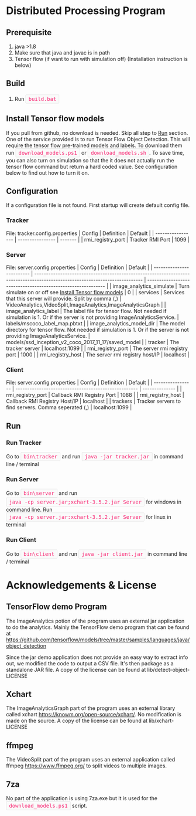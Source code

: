 <style>
  code{
    color: #f92672 !important;
    border: 1px solid hsla(0, 0%, 89%, 1);
    background-color: hsla(0, 0%, 98%, 1);
    font-size: .875rem;
    border-radius: 2px;
    display: inline-block;
    padding: 3px 7px;
  }
</style>

# Distributed Processing Program

## Prerequisite

1. java >1.8
2. Make sure that java and javac is in path
3. Tensor flow (if want to run with simulation off) (Installation instruction is below)

## Build

1. Run `build.bat`

## Install Tensor flow models

If you pull from github, no download is needed. Skip all step to [Run](#run) section.
One of the service provided is to run Tensor Flow Object Detection. This will require the tensor flow pre-trained models and labels. To download them run `download_models.ps1` or `download_models.sh`. To save time, you can also turn on simulation so that the it does not actually run the tensor flow command but return a hard coded value. See configuration below to find out how to turn it on.

## Configuration

If a configuration file is not found. First startup will create default config file.

### Tracker

File: tracker.config.properties
| Config            | Definition       | Default |
| ----------------- | ---------------- | ------- |
| rmi_registry_port | Tracker RMI Port | 1099    |

### Server

File: server.config.properties
| Config                    | Definition                                                                                                                   | Default                                                      |
| ------------------------- | ---------------------------------------------------------------------------------------------------------------------------- | ------------------------------------------------------------ |
| image_analytics_simulate  | Turn simulate on or off see [Install Tensor flow models](#install-Tensor-flow-models)                                        | 0                                                            |
| services                  | Services that this server will provide. Split by comma (,)                                                                   | VideoAnalytics,VideoSplit,ImageAnalytics,ImageAnalyticsGraph |
| image_analytics_label     | The label file for tensor flow. Not needed if simulation is 1. Or if the server is not providing ImageAnalyticsService.      | labels/mscoco_label_map.pbtxt                                |
| image_analytics_model_dir | The model directory for tensor flow. Not needed if simulation is 1. Or if the server is not providing ImageAnalyticsService. | models/ssd_inception_v2_coco_2017_11_17/saved_model          |
| tracker                   | The tracker server                                                                                                           | localhost\:1099                                              |
| rmi_registry_port         | The server rmi registry port                                                                                                 | 1000                                                         |
| rmi_registry_host         | The server rmi registry host/IP                                                                                              | localhost                                                    |

### Client

File: server.config.properties
| Config            | Definition                                           | Default        |
| ----------------- | ---------------------------------------------------- | -------------- |
| rmi_registry_port | Callback RMI Registry Port                           | 1088           |
| rmi_registry_host | Callback RMI Registry Host/IP                        | localhost      |
| trackers          | Tracker servers to find servers. Comma seperated (,) | localhost:1099 |

## Run

### Run Tracker
Go to `bin\tracker` and run `java -jar tracker.jar` in command line / terminal

### Run Server
Go to `bin\server` and run `java -cp server.jar;xchart-3.5.2.jar Server` for windows in command line. Run `java -cp server.jar:xchart-3.5.2.jar Server` for linux in terminal

### Run Client
Go to `bin\client` and run `java -jar client.jar` in command line / terminal

# Acknowledgements & License

## TensorFlow demo Program

The ImageAnalytics potion of the program uses an external jar application to do the analytics. Mainly the TensorFlow demo program that can be found at <https://github.com/tensorflow/models/tree/master/samples/languages/java/object_detection>

Since the jar demo application does not provide an easy way to extract info out, we modified the code to output a CSV file. It's then package as a standalone JAR file.
A copy of the license can be found at lib/detect-object-LICENSE

## Xchart

The ImageAnalyticsGraph part of the program uses an external library called xchart <https://knowm.org/open-source/xchart/>. No modification is made on the source. A copy of the license can be found at lib/xchart-LICENSE

## ffmpeg

The VideoSplit part of the program uses an external application called ffmpeg <https://www.ffmpeg.org/> to split videos to multiple images.

## 7za

No part of the application is using 7za.exe but it is used for the `download_models.ps1` script.